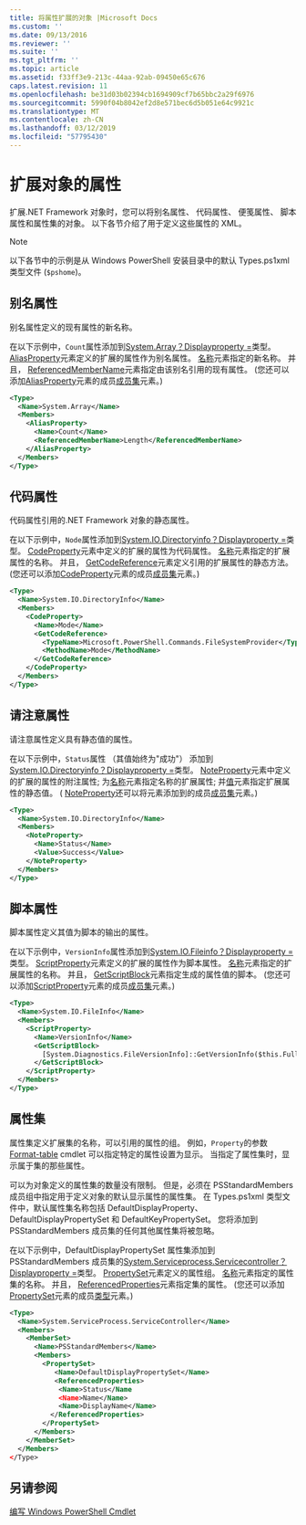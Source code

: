 ```yaml
---
title: 将属性扩展的对象 |Microsoft Docs
ms.custom: ''
ms.date: 09/13/2016
ms.reviewer: ''
ms.suite: ''
ms.tgt_pltfrm: ''
ms.topic: article
ms.assetid: f33ff3e9-213c-44aa-92ab-09450e65c676
caps.latest.revision: 11
ms.openlocfilehash: be31d03b02394cb1694909cf7b65bbc2a29f6976
ms.sourcegitcommit: 5990f04b8042ef2d8e571bec6d5b051e64c9921c
ms.translationtype: MT
ms.contentlocale: zh-CN
ms.lasthandoff: 03/12/2019
ms.locfileid: "57795430"
---
```

# <a name="extending-properties-for-objects"></a>扩展对象的属性

扩展.NET Framework 对象时，您可以将别名属性、 代码属性、 便笺属性、 脚本属性和属性集的对象。 以下各节介绍了用于定义这些属性的 XML。

> [!NOTE]
> 以下各节中的示例是从 Windows PowerShell 安装目录中的默认 Types.ps1xml 类型文件 (`$pshome`)。

## <a name="alias-properties"></a>别名属性

别名属性定义的现有属性的新名称。

在以下示例中，`Count`属性添加到[System.Array？Displayproperty =](/dotnet/api/System.Array)类型。 [AliasProperty](http://msdn.microsoft.com/en-us/b140038c-807a-4bb9-beca-332491cda1b1)元素定义的扩展的属性作为别名属性。 [名称](http://msdn.microsoft.com/en-us/b58e9d21-c8c9-49a5-909e-9c1cfc64f873)元素指定的新名称。 并且， [ReferencedMemberName](http://msdn.microsoft.com/en-us/0c5db6cc-9033-4d48-88a7-76b962882f7a)元素指定由该别名引用的现有属性。 (您还可以添加[AliasProperty](http://msdn.microsoft.com/en-us/d6647953-94ad-4b0b-af2e-4dda6952dee1)元素的成员[成员集](http://msdn.microsoft.com/en-us/46a50fb5-e150-4c03-8584-e1b53e4d49e3)元素。)

```xml
<Type>
  <Name>System.Array</Name>
  <Members>
    <AliasProperty>
      <Name>Count</Name>
      <ReferencedMemberName>Length</ReferencedMemberName>
    </AliasProperty>
  </Members>
</Type>
```

## <a name="code-properties"></a>代码属性

代码属性引用的.NET Framework 对象的静态属性。

在以下示例中，`Node`属性添加到[System.IO.Directoryinfo？Displayproperty =](/dotnet/api/System.IO.DirectoryInfo)类型。 [CodeProperty](http://msdn.microsoft.com/en-us/59bc4d18-41eb-4c0d-8ad3-bbfa5dc488db)元素中定义的扩展的属性为代码属性。 [名称](http://msdn.microsoft.com/en-us/b58e9d21-c8c9-49a5-909e-9c1cfc64f873)元素指定的扩展属性的名称。 并且， [GetCodeReference](http://msdn.microsoft.com/en-us/62af34f5-cc22-42c0-9e0c-3bd0f5c1a4a0)元素定义引用的扩展属性的静态方法。 (您还可以添加[CodeProperty](http://msdn.microsoft.com/en-us/59bc4d18-41eb-4c0d-8ad3-bbfa5dc488db)元素的成员[成员集](http://msdn.microsoft.com/en-us/46a50fb5-e150-4c03-8584-e1b53e4d49e3)元素。)

```xml
<Type>
  <Name>System.IO.DirectoryInfo</Name>
  <Members>
    <CodeProperty>
      <Name>Mode</Name>
      <GetCodeReference>
        <TypeName>Microsoft.PowerShell.Commands.FileSystemProvider</TypeName>
        <MethodName>Mode</MethodName>
      </GetCodeReference>
    </CodeProperty>
  </Members>
</Type>
```

## <a name="note-properties"></a>请注意属性

请注意属性定义具有静态值的属性。

在以下示例中，`Status`属性 （其值始终为"成功"） 添加到[System.IO.Directoryinfo？Displayproperty =](/dotnet/api/System.IO.DirectoryInfo)类型。 [NoteProperty](http://msdn.microsoft.com/en-us/331e6c50-d703-43f0-89bc-ca9fb97800eb)元素中定义的扩展的属性的附注属性; 为[名称](http://msdn.microsoft.com/en-us/b58e9d21-c8c9-49a5-909e-9c1cfc64f873)元素指定名称的扩展属性; 并[值](http://msdn.microsoft.com/en-us/f3c77546-b98e-4c4e-bbe0-6dfd06696d1c)元素指定扩展属性的静态值。 ( [NoteProperty](http://msdn.microsoft.com/en-us/331e6c50-d703-43f0-89bc-ca9fb97800eb)还可以将元素添加到的成员[成员集](http://msdn.microsoft.com/en-us/46a50fb5-e150-4c03-8584-e1b53e4d49e3)元素。)

```xml
<Type>
  <Name>System.IO.DirectoryInfo</Name>
  <Members>
    <NoteProperty>
      <Name>Status</Name>
      <Value>Success</Value>
    </NoteProperty>
  </Members>
</Type>
```

## <a name="script-properties"></a>脚本属性

脚本属性定义其值为脚本的输出的属性。

在以下示例中，`VersionInfo`属性添加到[System.IO.Fileinfo？Displayproperty =](/dotnet/api/System.IO.FileInfo)类型。 [ScriptProperty](http://msdn.microsoft.com/en-us/858a4247-676b-4cc9-9f3e-057109aad350)元素定义的扩展的属性作为脚本属性。 [名称](http://msdn.microsoft.com/en-us/b58e9d21-c8c9-49a5-909e-9c1cfc64f873)元素指定的扩展属性的名称。 并且， [GetScriptBlock](http://msdn.microsoft.com/en-us/f3c77546-b98e-4c4e-bbe0-6dfd06696d1c)元素指定生成的属性值的脚本。 (您还可以添加[ScriptProperty](http://msdn.microsoft.com/en-us/858a4247-676b-4cc9-9f3e-057109aad350)元素的成员[成员集](http://msdn.microsoft.com/en-us/46a50fb5-e150-4c03-8584-e1b53e4d49e3)元素。)

```xml
<Type>
  <Name>System.IO.FileInfo</Name>
  <Members>
    <ScriptProperty>
      <Name>VersionInfo</Name>
      <GetScriptBlock>
        [System.Diagnostics.FileVersionInfo]::GetVersionInfo($this.FullName)
      </GetScriptBlock>
    </ScriptProperty>
  </Members>
</Type>
```

## <a name="property-sets"></a>属性集

属性集定义扩展集的名称，可以引用的属性的组。 例如，`Property`的参数[Format-table](/powershell/module/Microsoft.PowerShell.Utility/Format-Table) cmdlet 可以指定特定的属性设置为显示。 当指定了属性集时，显示属于集的那些属性。

可以为对象定义的属性集的数量没有限制。 但是，必须在 PSStandardMembers 成员组中指定用于定义对象的默认显示属性的属性集。 在 Types.ps1xml 类型文件中，默认属性集名称包括 DefaultDisplayProperty、 DefaultDisplayPropertySet 和 DefaultKeyPropertySet。 您将添加到 PSStandardMembers 成员集的任何其他属性集将被忽略。

在以下示例中，DefaultDisplayPropertySet 属性集添加到 PSStandardMembers 成员集的[System.Serviceprocess.Servicecontroller？Displayproperty =](/dotnet/api/System.ServiceProcess.ServiceController)类型。 [PropertySet](http://msdn.microsoft.com/en-us/14cdc234-796e-4857-9b51-bdbaa1412188)元素定义的属性组。 [名称](http://msdn.microsoft.com/en-us/b58e9d21-c8c9-49a5-909e-9c1cfc64f873)元素指定的属性集的名称。 并且， [ReferencedProperties](http://msdn.microsoft.com/en-us/5e620423-8679-4fbf-b6db-9f79288e4786)元素指定集的属性。 (您还可以添加[PropertySet](http://msdn.microsoft.com/en-us/14cdc234-796e-4857-9b51-bdbaa1412188)元素的成员[类型](http://msdn.microsoft.com/en-us/e5dbd353-d6b2-40a1-92b6-6f1fea744ebe)元素。)

```xml
<Type>
  <Name>System.ServiceProcess.ServiceController</Name>
  <Members>
    <MemberSet>
      <Name>PSStandardMembers</Name>
      <Members>
        <PropertySet>
           <Name>DefaultDisplayPropertySet</Name>
           <ReferencedProperties>
            <Name>Status</Name
            <Name>Name</Name>
            <Name>DisplayName</Name>
          </ReferencedProperties>
        </PropertySet>
      </Members>
    </MemberSet>
  </Members>
</Type>
```

## <a name="see-also"></a>另请参阅

[编写 Windows PowerShell Cmdlet](./writing-a-windows-powershell-cmdlet.md)
